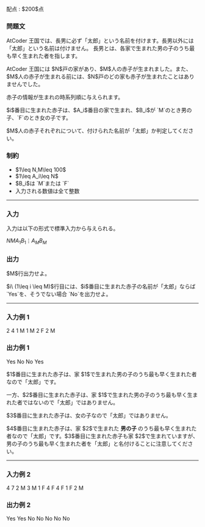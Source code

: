 
<div>

<span>

<span>

<p>
配点 : $200$点
</p>

<div>

<section>

### **問題文**

<p>
AtCoder 王国では、長男に必ず「太郎」という名前を付けます。長男以外には「太郎」という名前は付けません。
長男とは、各家で生まれた男の子のうち最も早く生まれた者を指します。
</p>

<p>
AtCoder 王国には $N$戸の家があり、$M$人の赤子が生まれました。また、$M$人の赤子が生まれる前には、$N$戸のどの家も赤子が生まれたことはありませんでした。
</p>

<p>
赤子の情報が生まれの時系列順に与えられます。
</p>

<p>
$i$番目に生まれた赤子は、$A_i$番目の家で生まれ、$B_i$が `M`のとき男の子、`F`のとき女の子です。
</p>

<p>
$M$人の赤子それぞれについて、付けられた名前が「太郎」か判定してください。
</p>

</section>

</div>

<div>

<section>

### **制約**

<ul>

<li>
$1\leq N,M\leq 100$
</li>

<li>
$1\leq A_i\leq N$
</li>

<li>
$B_i$は `M`または `F`
</li>

<li>
入力される数値は全て整数
</li>

</ul>

</section>

</div>

---

<div>

<div>

<section>

### **入力**

<p>
入力は以下の形式で標準入力から与えられる。
</p>

<div>

$N$$M$$A_1$$B_1$$\vdots$$A_M$$B_M$
</div>

</section>

</div>

<div>

<section>

### **出力**

<p>
$M$行出力せよ。
</p>

<p>
$i\ (1\leq i \leq M)$行目には、$i$番目に生まれた赤子の名前が「太郎」ならば `Yes`を、そうでない場合 `No`を出力せよ。
</p>

</section>

</div>

</div>

---

<div>

<section>

### **入力例 1**

<div>

2 4
1 M
1 M
2 F
2 M

</div>

</section>

</div>

<div>

<section>

### **出力例 1**

<div>

Yes
No
No
Yes

</div>

<p>
$1$番目に生まれた赤子は、家 $1$で生まれた男の子のうち最も早く生まれた者なので「太郎」です。
</p>

<p>
一方、$2$番目に生まれた赤子は、家 $1$で生まれた男の子のうち最も早く生まれた者ではないので「太郎」ではありません。
</p>

<p>
$3$番目に生まれた赤子は、女の子なので「太郎」ではありません。
</p>

<p>
$4$番目に生まれた赤子は、家 $2$で生まれた
<strong>
男の子
</strong>
のうち最も早く生まれた者なので「太郎」です。$3$番目に生まれた赤子も家 $2$で生まれていますが、男の子のうち最も早く生まれた者を「太郎」と名付けることに注意してください。
</p>

</section>

</div>

---

<div>

<section>

### **入力例 2**

<div>

4 7
2 M
3 M
1 F
4 F
4 F
1 F
2 M

</div>

</section>

</div>

<div>

<section>

### **出力例 2**

<div>

Yes
Yes
No
No
No
No
No

</div>

</section>

</div>

</span>

</span>

</div>
